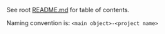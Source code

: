 See root [README.md](../../README.md) for table of contents.

Naming convention is: `<main object>-<project name>`

